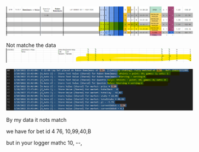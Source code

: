 ![tennis point set](/images/2/1.png?raw=true "tennis points error")


Not matche the data
![tennis point set](/images/2/2.png?raw=true "tennis points error")

![tennis point set](/images/2/3.png?raw=true "tennis points error")

By my data it nots match

we have for bet id 4
76, 10,99,40,B

but in your logger mathc
10, --, 